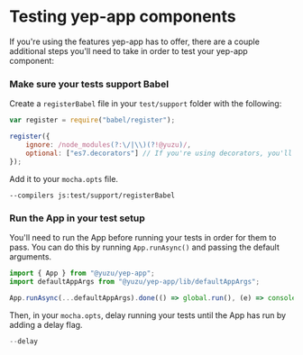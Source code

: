 # Testing yep-app components

If you're using the features yep-app has to offer, there are a couple additional steps you'll need to take in order to test your yep-app component: 

### Make sure your tests support Babel

Create a `registerBabel` file in your `test/support` folder with the following:

```js
var register = require("babel/register");

register({
    ignore: /node_modules(?:\/|\\)(?!@yuzu)/,
    optional: ["es7.decorators"] // If you're using decorators, you'll need this too. 
});
```
Add it to your `mocha.opts` file.

```
--compilers js:test/support/registerBabel
```

### Run the App in your test setup

You'll need to run the App before running your tests in order for them to pass. You can do this by running `App.runAsync()` and passing the default arguments.

```js
import { App } from "@yuzu/yep-app";
import defaultAppArgs from "@yuzu/yep-app/lib/defaultAppArgs";

App.runAsync(...defaultAppArgs).done(() => global.run(), (e) => console.error(e));
```
Then, in your `mocha.opts`, delay running your tests until the App has run by adding a delay flag.
```js
--delay
```

